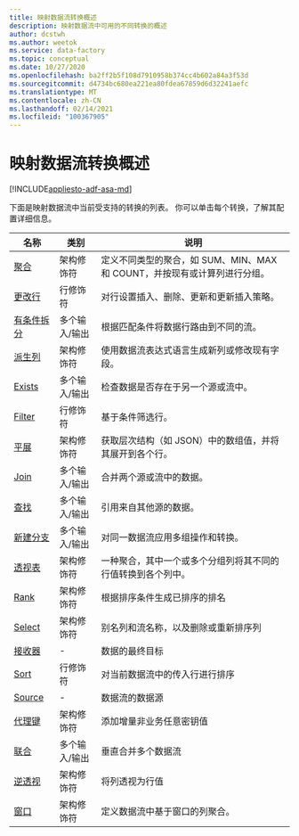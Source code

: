 ```yaml
---
title: 映射数据流转换概述
description: 映射数据流中可用的不同转换的概述
author: dcstwh
ms.author: weetok
ms.service: data-factory
ms.topic: conceptual
ms.date: 10/27/2020
ms.openlocfilehash: ba2ff2b5f108d7910958b374cc4b602a84a3f53d
ms.sourcegitcommit: d4734bc680ea221ea80fdea67859d6d32241aefc
ms.translationtype: MT
ms.contentlocale: zh-CN
ms.lasthandoff: 02/14/2021
ms.locfileid: "100367905"
---
```

# <a name="mapping-data-flow-transformation-overview"></a>映射数据流转换概述

[!INCLUDE[appliesto-adf-asa-md](includes/appliesto-adf-asa-md.md)] 

下面是映射数据流中当前受支持的转换的列表。 你可以单击每个转换，了解其配置详细信息。

| 名称 | 类别 | 说明 |
| ---- | -------- | ----------- |
| [聚合](data-flow-aggregate.md) | 架构修饰符 | 定义不同类型的聚合，如 SUM、MIN、MAX 和 COUNT，并按现有或计算列进行分组。 | 
| [更改行](data-flow-alter-row.md) | 行修饰符 | 对行设置插入、删除、更新和更新插入策略。 |
| [有条件拆分](data-flow-conditional-split.md) | 多个输入/输出 | 根据匹配条件将数据行路由到不同的流。 |
| [派生列](data-flow-derived-column.md) | 架构修饰符 | 使用数据流表达式语言生成新列或修改现有字段。 | 
| [Exists](data-flow-exists.md) | 多个输入/输出 | 检查数据是否存在于另一个源或流中。 | 
| [Filter](data-flow-filter.md) | 行修饰符 | 基于条件筛选行。 |
| [平展](data-flow-flatten.md) | 架构修饰符 |  获取层次结构（如 JSON）中的数组值，并将其展开到各个行。 |
| [Join](data-flow-join.md) | 多个输入/输出 |  合并两个源或流中的数据。 |
| [查找](data-flow-lookup.md) | 多个输入/输出 | 引用来自其他源的数据。 |
| [新建分支](data-flow-new-branch.md) | 多个输入/输出 | 对同一数据流应用多组操作和转换。 |
| [透视表](data-flow-pivot.md) | 架构修饰符 | 一种聚合，其中一个或多个分组列将其不同的行值转换到各个列中。 |
| [Rank](data-flow-rank.md) | 架构修饰符 | 根据排序条件生成已排序的排名 |
| [Select](data-flow-select.md) | 架构修饰符 | 别名列和流名称，以及删除或重新排序列 |
| [接收器](data-flow-sink.md) | - | 数据的最终目标 |
| [Sort](data-flow-sort.md) | 行修饰符 | 对当前数据流中的传入行进行排序 |
| [Source](data-flow-source.md) | - | 数据流的数据源 |
| [代理键](data-flow-surrogate-key.md) | 架构修饰符 | 添加增量非业务任意密钥值 |
| [联合](data-flow-union.md) | 多个输入/输出 | 垂直合并多个数据流 |
| [逆透视](data-flow-unpivot.md) | 架构修饰符 | 将列透视为行值 |
| [窗口](data-flow-window.md) | 架构修饰符 |  定义数据流中基于窗口的列聚合。 |
